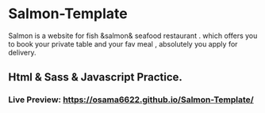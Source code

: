 # Salmon-Template
Salmon is a website for fish &amp;salmon&amp; seafood restaurant . which offers you  to book your private table and your fav meal , absolutely you apply for delivery.

## Html & Sass & Javascript Practice.

### Live Preview: https://osama6622.github.io/Salmon-Template/
